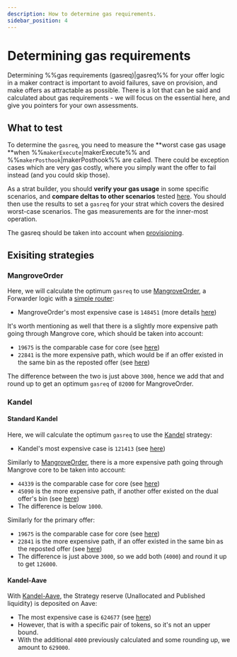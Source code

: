 ```yaml
---
description: How to determine gas requirements.
sidebar_position: 4
---
```


# Determining gas requirements

Determining %%gas requirements (gasreq)|gasreq%% for your offer logic in a maker contract is important to avoid failures, save on provision, and make offers as attractable as possible. There is a lot that can be said and calculated about gas requirements - we will focus on the essential here, and give you pointers for your own assessments.

## What to test

To determine the `gasreq`, you need to measure the **worst case gas usage **when %%`makerExecute`|makerExecute%% and %%`makerPosthook`|makerPosthook%% are called. There could be exception cases which are very gas costly, where you simply want the offer to fail instead (and you could skip those).

As a strat builder, you should **verify your gas usage** in some specific scenarios, and **compare deltas to other scenarios** tested [here](https://github.com/mangrovedao/mangrove-core/blob/develop/test/core/gas/README.md#scenarios). You should then use the results to set a `gasreq` for your strat which covers the desired worst-case scenarios. The gas measurements are for the inner-most operation.

The gasreq should be taken into account when [provisioning](../../contracts/technical-references/taking-and-making-offers/reactive-offer/offer-provision.md).

## Exisiting strategies

### MangroveOrder

Here, we will calculate the optimum `gasreq` to use [MangroveOrder](../technical-references/code/strats/src/strategies/MangroveOrder.md), a Forwarder logic with a [simple router](../technical-references/router.md):

* MangroveOrder's most expensive case is `148451` (more details [here](https://github.com/mangrovedao/mangrove-strats/blob/350223c0c9766b526d4883fab5f4f904382878c4/test/strategies/MgvOrder.gasreq.t.sol#L18))

It's worth mentioning as well that there is a slightly more expensive path going through Mangrove core, which should be taken into account:
* `19675` is the comparable case for core (see [here](https://github.com/mangrovedao/mangrove-strats/blob/350223c0c9766b526d4883fab5f4f904382878c4/test/strategies/MgvOrder.gasreq.t.sol#L22))
* `22841` is the more expensive path, which would be if an offer existed in the same bin as the reposted offer (see [here](https://github.com/mangrovedao/mangrove-strats/blob/350223c0c9766b526d4883fab5f4f904382878c4/test/strategies/MgvOrder.gasreq.t.sol#L23))

The difference between the two is just above `3000`, hence we add that and round up to get an optimum `gasreq` of `82000` for MangroveOrder.



### Kandel

#### Standard Kandel

Here, we will calculate the optimum `gasreq` to use the [Kandel](/docs/general/kandel/README.md) strategy:

* Kandel's most expensive case is `121413` (see [here](https://github.com/mangrovedao/mangrove-strats/blob/350223c0c9766b526d4883fab5f4f904382878c4/test/strategies/kandel/Kandel.gasreq.t.sol#L21))

Similarly to [MangroveOrder](#mangroveorder), there is a more expensive path going through Mangrove core to be taken into account:
* `44339` is the comparable case for core (see [here](https://github.com/mangrovedao/mangrove-strats/blob/350223c0c9766b526d4883fab5f4f904382878c4/test/strategies/kandel/Kandel.gasreq.t.sol#L23))
* `45090` is the more expensive path, if another offer existed on the dual offer's bin (see [here](https://github.com/mangrovedao/mangrove-strats/blob/350223c0c9766b526d4883fab5f4f904382878c4/test/strategies/kandel/Kandel.gasreq.t.sol#L24))
* The difference is below `1000`.

Similarly for the primary offer:
* `19675` is the comparable case for core (see [here](https://github.com/mangrovedao/mangrove-strats/blob/350223c0c9766b526d4883fab5f4f904382878c4/test/strategies/kandel/Kandel.gasreq.t.sol#L27))
* `22841` is the more expensive path, if an offer existed in the same bin as the reposted offer (see [here](https://github.com/mangrovedao/mangrove-strats/blob/350223c0c9766b526d4883fab5f4f904382878c4/test/strategies/kandel/Kandel.gasreq.t.sol#L28))
* The difference is just above `3000`, so we add both (`4000`) and round it up to get `126000`.

#### Kandel-Aave

With [Kandel-Aave](/docs/general/kandel/kandel-aave/kandel-aave.md), the Strategy reserve (Unallocated and Published liquidity) is deposited on Aave:

* The most expensive case is `624677` (see [here](https://github.com/mangrovedao/mangrove-strats/blob/350223c0c9766b526d4883fab5f4f904382878c4/test/strategies/kandel/Kandel.gasreq.t.sol#L33-L34))
* However, that is with a specific pair of tokens, so it's not an upper bound.
* With the additional `4000` previously calculated and some rounding up, we amount to `629000`.